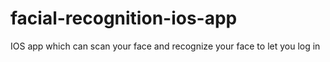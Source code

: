 # facial-recognition-ios-app
IOS app which can scan your face and recognize your face to let you log in
